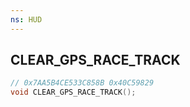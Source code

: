 ```yaml
---
ns: HUD
---
```

## CLEAR_GPS_RACE_TRACK

```c
// 0x7AA5B4CE533C858B 0x40C59829
void CLEAR_GPS_RACE_TRACK();
```


